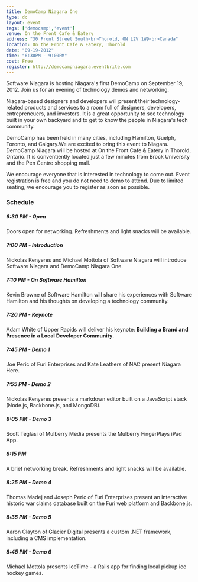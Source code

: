 ```yaml
---
title: DemoCamp Niagara One
type: dc
layout: event
tags: ['democamp','event']
venue: On the Front Cafe & Eatery
address: "30 Front Street South<br>Thorold, ON L2V 1W9<br>Canada"
location: On the Front Cafe & Eatery, Thorold
date: "09-19-2012"
time: "6:30PM - 9:00PM"
cost: Free
register: http://democampniagara.eventbrite.com
---
```


Software Niagara is hosting Niagara's first DemoCamp on September 19, 2012. Join us for an evening of technology demos and networking.

Niagara-based designers and developers will present their technology-related products and services to a room full of designers, developers, entrepreneuers, and investors. It is a great opportunity to see technology built in your own backyard and to get to know the people in Niagara's tech community.

DemoCamp has been held in many cities, including Hamilton, Guelph, Toronto, and Calgary.We are excited to bring this event to Niagara. DemoCamp Niagara will be hosted at On the Front Cafe & Eatery in Thorold, Ontario. It is conventiently located just a few minutes from Brock University and the Pen Centre shopping mall.

We encourage everyone that is interested in technology to come out. Event registration is free and you do not need to demo to attend. Due to limited seating, we encourage you to register as soon as possible.

### Schedule

##### 6:30 PM - Open

Doors open for networking. Refreshments and light snacks will be available.

##### 7:00 PM - Introduction

Nickolas Kenyeres and Michael Mottola of Software Niagara will introduce Software Niagara and DemoCamp Niagara One.

##### 7:10 PM - On Software Hamilton

Kevin Browne of Software Hamilton will share his experiences with Software Hamilton and his thoughts on developing a technology community.

##### 7:20 PM - Keynote

Adam White of Upper Rapids will deliver his keynote: __Building a Brand and Presence in a Local Developer Community__.

##### 7:45 PM - Demo 1

Joe Peric of Furi Enterprises and Kate Leathers of NAC present Niagara Here.

##### 7:55 PM - Demo 2

Nickolas Kenyeres presents a markdown editor built on a JavaScript stack (Node.js, Backbone.js, and MongoDB).

##### 8:05 PM - Demo 3

Scott Teglasi of Mulberry Media presents the Mulberry FingerPlays iPad App.

##### 8:15 PM

A brief networking break. Refreshments and light snacks will be available.

##### 8:25 PM - Demo 4

Thomas Madej and Joseph Peric of Furi Enterprises present an interactive historic war claims database built on the Furi web platform and Backbone.js.

##### 8:35 PM - Demo 5

Aaron Clayton of Glacier Digital presents a custom .NET framework, including a CMS implementation.

##### 8:45 PM - Demo 6

Michael Mottola presents IceTime - a Rails app for finding local pickup ice hockey games.
